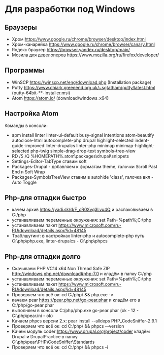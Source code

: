 # Для разработки под Windows

## Браузеры
 - Хром https://www.google.ru/chrome/browser/desktop/index.html
 - Хром-канарейка https://www.google.ru/chrome/browser/canary.html
 - Яндекс браузер https://browser.yandex.ru/desktop/main/
 - Мозила для девелоперов https://www.mozilla.org/ru/firefox/developer/

## Программы
 - WinSCP https://winscp.net/eng/download.php (Installation package)
 - Putty https://www.chiark.greenend.org.uk/~sgtatham/putty/latest.html (putty-64bit-**-installer.msi)
 - Atom https://atom.io/ (download/windows_x64) 

## Настройка Atom
Команды в консоли:
 - apm install linter linter-ui-default busy-signal intentions atom-beautify autoclose-html autocomplete-php drupal highlight-selected indent-guide-improved linter-drupalcs linter-php minimap minimap-highlight-selected php-twig simple-drag-drop-text symbols-tree-view
 - RD /S /Q %HOMEPATH%\.atom\packages\drupal\snippets
 - Settings-Editor-TabType ставим soft
 - Packages-Drupal - добавляем к форматам theme, галочки Scroll Past End и Soft Wrap
 - Packages-SymbolsTreeView ставим в autohide 'class', галочка вкл - Auto Toggle

## Php-для отладки быстро
 - качем архив https://yadi.sk/d/F_cR0Xvg3Lvu4Q и распаковываем в C:/php
 - устанавливаем переменные окружения: set Path=%path%;C:\php
 - устанавливаем пакет https://www.microsoft.com/ru-RU/download/details.aspx?id=48145 
 - Траблшутинг: в настройках linter-php и autocomplete-php путь C:\php\php.exe, linter-drupalcs - C:\php\phpcs
## Php-для отладки долго
 - Скачиваем PHP VC14 x64 Non Thread Safe ZIP http://windows.php.net/download#php-7.0 и кладём в папку C:/php
 - устанавливаем переменные окружения: set Path=%path%;C:\php
 - устанавливаем пакет https://www.microsoft.com/ru-RU/download/details.aspx?id=48145 
 - Проверяем что всё ок: cd C:/php/ && php.exe -v
 - качаем pear https://pear.php.net/go-pear.phar и кладём его в C:/php/go-pear.phar
 - выполняем в консоли C:/php/php.exe go-pear.phar (ok - 12 - C:\php\pear.ini - ok)
 - Качаем phpcs версии 2.x: pear install --alldeps PHP_CodeSniffer-2.9.1
 - Проверяем что всё ок: cd C:/php/ && phpcs --version
 - Качем модуль coder https://www.drupal.org/project/coder кладём Drupal и DrupalPractice в папку C:\php\pear\PHP\CodeSniffer\Standards
 - Проверяем что всё ок: cd C:/php/ && phpcs -i
